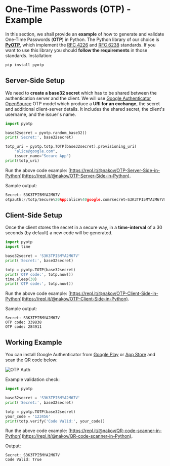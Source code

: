 # One-Time Passwords (OTP) - Example

In this section, we shall provide an **example** of how to generate and validate One-Time Passwords (**OTP**) in Python. The Python library of our choice is [**PyOTP**](https://github.com/pyauth/pyotp), which implement the [RFC 4226](https://tools.ietf.org/html/rfc4226) and [RFC 6238](https://tools.ietf.org/html/rfc6238) standards. If you want to use this library you should **follow the requirements** in those standards. Installation:

```python
pip install pyotp
```

## Server-Side Setup

We need to **create a base32 secret** which has to be shared between the authentication server and the client. We will use [Google Authenticator OpenSource](https://github.com/google/google-authenticator) OTP model which produce a **URI for an exchange**, the secret and additional client-server details. It includes the shared secret, the client's username, and the issuer's name.

```python
import pyotp

base32secret = pyotp.random_base32()
print('Secret:', base32secret)

totp_uri = pyotp.totp.TOTP(base32secret).provisioning_uri(
    "alice@google.com",
    issuer_name="Secure App")
print(totp_uri)
```

Run the above code example: [https://repl.it/@nakov/OTP-Server-Side-in-Python](https://repl.it/@nakov/OTP-Server-Side-in-Python).

Sample output:

```python
Secret: S3K3TPI5MYA2M67V
otpauth://totp/Secure%20App:alice%40google.com?secret=S3K3TPI5MYA2M67V&issuer=Secure%20App
```

## Client-Side Setup

Once the client stores the secret in a secure way, in a **time-interval** of a 30 seconds (by default) a new code will be generated.

```python
import pyotp
import time

base32secret = 'S3K3TPI5MYA2M67V'
print('Secret:', base32secret)

totp = pyotp.TOTP(base32secret)
print('OTP code:', totp.now())
time.sleep(30)
print('OTP code:', totp.now())
```

Run the above code example: [https://repl.it/@nakov/OTP-Client-Side-in-Python](https://repl.it/@nakov/OTP-Client-Side-in-Python).

Sample output:

```
Secret: S3K3TPI5MYA2M67V
OTP code: 339838
OTP code: 284911
```

## Working Example

You can install Google Authenticator from [Google Play](https://play.google.com) or [App Store](http://appstore.com) and scan the QR code below:

![OTP Auth](../assets/one-time-passwords-otp-example-qr-code.png)

Example validation check:

```python
import pyotp

base32secret = 'S3K3TPI5MYA2M67V'
print('Secret:', base32secret)

totp = pyotp.TOTP(base32secret)
your_code = '123456'
print(totp.verify('Code Valid:', your_code))
```

Run the above code example: [https://repl.it/@nakov/QR-code-scanner-in-Python](https://repl.it/@nakov/QR-code-scanner-in-Python).

Output:

```
Secret: S3K3TPI5MYA2M67V
Code Valid: True
```
